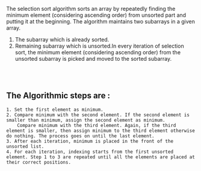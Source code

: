 The selection sort algorithm sorts an array by repeatedly finding the minimum element (considering ascending order) from unsorted part and putting it at the beginning. The algorithm maintains two subarrays in a given array.
1) The subarray which is already sorted.
2) Remaining subarray which is unsorted.In every iteration of selection sort, the minimum element (considering ascending order) from the unsorted subarray is picked and moved to the sorted subarray.
<br/>
<br/>

The Algorithmic steps are :
--------------------------
    1. Set the first element as minimum.
    2. Compare minimum with the second element. If the second element is smaller than minimum, assign the second element as minimum.
        Compare minimum with the third element. Again, if the third element is smaller, then assign minimum to the third element otherwise do nothing. The process goes on until the last element.
    3. After each iteration, minimum is placed in the front of the unsorted list.
    4. For each iteration, indexing starts from the first unsorted element. Step 1 to 3 are repeated until all the elements are placed at their correct positions.
